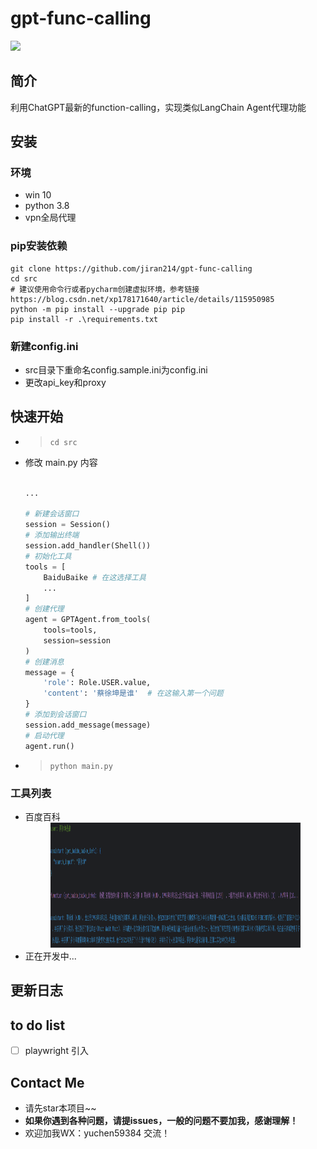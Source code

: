 # gpt-func-calling 

![](https://img.shields.io/badge/license-GPL-blue)

## 简介
利用ChatGPT最新的function-calling，实现类似LangChain Agent代理功能

## 安装
### 环境
- win 10
- python 3.8
- vpn全局代理
### pip安装依赖
```shell
git clone https://github.com/jiran214/gpt-func-calling
cd src
# 建议使用命令行或者pycharm创建虚拟环境，参考链接 https://blog.csdn.net/xp178171640/article/details/115950985
python -m pip install --upgrade pip pip
pip install -r .\requirements.txt
```
### 新建config.ini 
- src目录下重命名config.sample.ini为config.ini
- 更改api_key和proxy
## 快速开始
- > `cd src`
- 修改 main.py 内容
  ```python 
  
  ...
  
  # 新建会话窗口
  session = Session()
  # 添加输出终端
  session.add_handler(Shell())
  # 初始化工具 
  tools = [
      BaiduBaike # 在这选择工具
      ... 
  ]
  # 创建代理
  agent = GPTAgent.from_tools(
      tools=tools,
      session=session
  )
  # 创建消息
  message = {
      'role': Role.USER.value,
      'content': '蔡徐坤是谁'  # 在这输入第一个问题
  }
  # 添加到会话窗口
  session.add_message(message)
  # 启动代理
  agent.run()

  ```
- > `python main.py`

### 工具列表
- 百度百科
  <div align=center>
    <img src="https://github.com/jiran214/gpt-func-calling/blob/main/public/img.png" width="400" height="200"/><br/>
  </div>
- 正在开发中...
## 更新日志
## to do list
- [ ] playwright 引入
## Contact Me
- 请先star本项目~~
- **如果你遇到各种问题，请提issues，一般的问题不要加我，感谢理解！**
- 欢迎加我WX：yuchen59384 交流！

